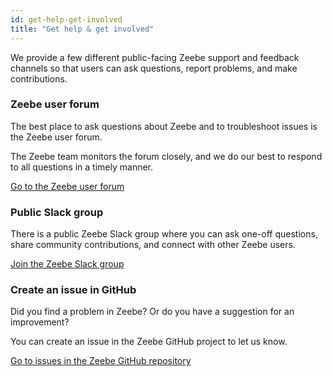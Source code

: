 ```yaml
---
id: get-help-get-involved
title: "Get help & get involved"
---
```


We provide a few different public-facing Zeebe support and feedback channels so that users can ask questions, report problems, and make contributions.

### Zeebe user forum

The best place to ask questions about Zeebe and to troubleshoot issues is the Zeebe user forum.

The Zeebe team monitors the forum closely, and we do our best to respond to all questions in a timely manner.

[Go to the Zeebe user forum](https://forum.zeebe.io)

### Public Slack group

There is a public Zeebe Slack group where you can ask one-off questions, share community contributions, and connect with other Zeebe users.

[Join the Zeebe Slack group](https://zeebe-slack-invite.herokuapp.com/)

### Create an issue in GitHub

Did you find a problem in Zeebe? Or do you have a suggestion for an improvement?

You can create an issue in the Zeebe GitHub project to let us know.

[Go to issues in the Zeebe GitHub repository](https://github.com/zeebe-io/zeebe/issues)
